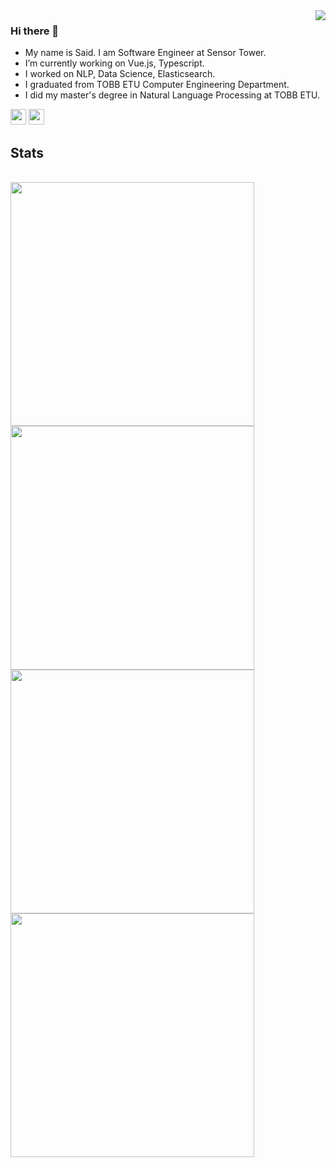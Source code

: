 <img align="right" src="https://visitor-badge.laobi.icu/badge?page_id=msaidzengin">

### Hi there 👋

- My name is Said. I am Software Engineer at Sensor Tower.
- I’m currently working on Vue.js, Typescript.
- I worked on NLP, Data Science, Elasticsearch.
- I graduated from TOBB ETU Computer Engineering Department.
- I did my master's degree in Natural Language Processing at TOBB ETU.

<p>
<a href="https://www.linkedin.com/in/msaidzengin/"><img src="https://img.shields.io/badge/linkedin-%230077B5.svg?&style=for-the-badge&logo=linkedin&logoColor=white" height=25></a> 
<a href="https://scholar.google.com.tr/citations?user=KpayBy8AAAAJ"><img src="https://img.shields.io/badge/Google-Scholar-blue?style=flat-square" height=25></a>  </p>

<h2>Stats</h2>
<br>

<a href="https://github.com/msaidzengin">
<img align="left" width=390 src="https://github-readme-streak-stats.herokuapp.com/?user=msaidzengin&theme=react&border=61dafb&hide_border=true"/>
</a>
 
<a href="https://github.com/msaidzengin">
<img align="left" width=390 src="https://github-readme-stats.vercel.app/api?username=msaidzengin&show_icons=true&theme=react&border_color=61dafb&hide_border=true" />
</a>

<a href="https://github.com/msaidzengin">
<img width=390 align="left" src="https://github-readme-stats.vercel.app/api/top-langs/?username=msaidzengin&title_color=61dafb&text_color=ffffff&icon_color=61dafb&bg_color=20232a&langs_count=8&layout=compact&border_color=61dafb&hide_border=true" />
</a>

<a href="https://github.com/msaidzengin">
<img src="https://github-readme-activity-graph.cyclic.app/graph?username=msaidzengin&theme=react-dark&bg_color=20232a&hide_border=true" width=390/>
</a>

<!--
- linkedin
- scholar
- stackoverflow etc.

**msaidzengin/msaidzengin** is a ✨ _special_ ✨ repository because its `README.md` (this file) appears on your GitHub profile.

Here are some ideas to get you started:

- 🔭 I’m currently working on ...
- 🌱 I’m currently learning ...
- 👯 I’m looking to collaborate on ...
- 🤔 I’m looking for help with ...
- 💬 Ask me about ...
- 📫 How to reach me: ...
- 😄 Pronouns: ...
- ⚡ Fun fact: ...
-->
